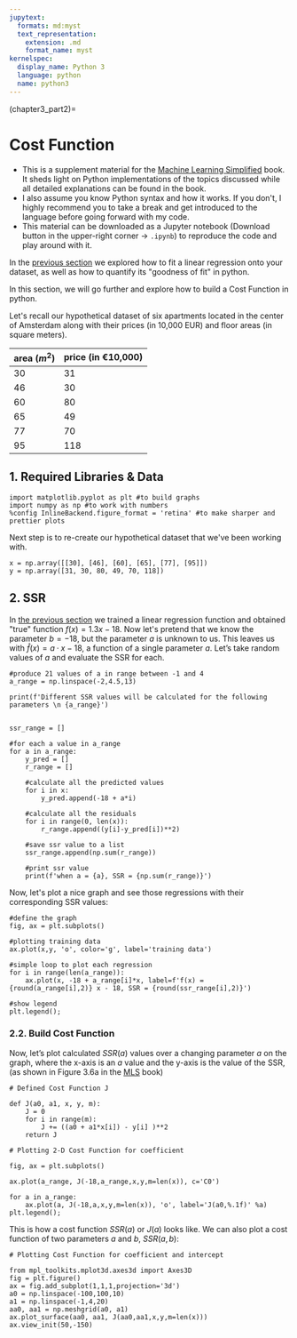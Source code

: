 ```yaml
---
jupytext:
  formats: md:myst
  text_representation:
    extension: .md
    format_name: myst
kernelspec:
  display_name: Python 3
  language: python
  name: python3
---
```


(chapter3_part2)=

# Cost Function

- This is a supplement material for the [Machine Learning Simplified](https://themlsbook.com) book. It sheds light on Python implementations of the topics discussed while all detailed explanations can be found in the book. 
- I also assume you know Python syntax and how it works. If you don't, I highly recommend you to take a break and get introduced to the language before going forward with my code. 
- This material can be downloaded as a Jupyter notebook (Download button in the upper-right corner -> `.ipynb`) to reproduce the code and play around with it. 

In the [previous section](https://code.themlsbook.com/book/chapter3/linear_regression) we explored how to fit a linear regression onto your dataset, as well as how to quantify its "goodness of fit" in python. 

In this section, we will go further and explore how to build a Cost Function in python.

Let's recall our hypothetical dataset of six apartments located in the center of Amsterdam along with their prices (in 10,000 EUR) and floor areas (in square meters).

| area ($m^2$) | price (in €10,000) |
| ----------- | ----------- |
| 30 | 31 | 
| 46 | 30 |
| 60 | 80 |
| 65 | 49 |
| 77 | 70 |
| 95 | 118 |


## 1. Required Libraries & Data


```{code-cell} ipython3
import matplotlib.pyplot as plt #to build graphs
import numpy as np #to work with numbers
%config InlineBackend.figure_format = 'retina' #to make sharper and prettier plots
```

Next step is to re-create our hypothetical dataset that we've been working with.

```{code-cell} ipython3
x = np.array([[30], [46], [60], [65], [77], [95]])
y = np.array([31, 30, 80, 49, 70, 118])
```

## 2. SSR

<!-- ### 2.1. Try out several values for a coefficient $a$ -->

In [the previous section](https://code.themlsbook.com/book/chapter3/linear_regression) we trained a linear regression function and obtained "true" function $f(x) = 1.3x - 18$. Now let's pretend that we know the parameter $b=-18$, but the parameter $a$ is unknown to us. This leaves us with $\hat{f}(x) = a · x − 18$, a function of a single parameter $a$. Let’s take random values of $a$ and evaluate the SSR for each.

```{code-cell} ipython3
#produce 21 values of a in range between -1 and 4
a_range = np.linspace(-2,4.5,13)

print(f'Different SSR values will be calculated for the following parameters \n {a_range}')
```


```{code-cell} ipython3

ssr_range = []

#for each a value in a_range
for a in a_range:
    y_pred = []
    r_range = []

    #calculate all the predicted values
    for i in x:
        y_pred.append(-18 + a*i)

    #calculate all the residuals
    for i in range(0, len(x)):
        r_range.append((y[i]-y_pred[i])**2)

    #save ssr value to a list
    ssr_range.append(np.sum(r_range))

    #print ssr value
    print(f'when a = {a}, SSR = {np.sum(r_range)}')
```




Now, let's plot a nice graph and see those regressions with their corresponding SSR values:

```{code-cell} ipython3
#define the graph
fig, ax = plt.subplots()

#plotting training data
ax.plot(x,y, 'o', color='g', label='training data')

#simple loop to plot each regression
for i in range(len(a_range)):
    ax.plot(x, -18 + a_range[i]*x, label=f'f(x) = {round(a_range[i],2)} x - 18, SSR = {round(ssr_range[i],2)}')

#show legend
plt.legend();
```



### 2.2. Build Cost Function


Now, let’s plot calculated $SSR(a)$ values over a changing parameter $a$ on the graph, where the x-axis is an $a$ value and the y-axis is the value of the SSR, (as shown in Figure 3.6a in the [MLS](https://themlsbook.com) book)


```{code-cell} ipython3
# Defined Cost Function J

def J(a0, a1, x, y, m):
    J = 0
    for i in range(m):
        J += ((a0 + a1*x[i]) - y[i] )**2
    return J
```


```{code-cell} ipython3
# Plotting 2-D Cost Function for coefficient

fig, ax = plt.subplots()

ax.plot(a_range, J(-18,a_range,x,y,m=len(x)), c='C0')

for a in a_range:
    ax.plot(a, J(-18,a,x,y,m=len(x)), 'o', label='J(a0,%.1f)' %a)
plt.legend();
```

This is how a cost function $SSR(a)$ or $J(a)$ looks like. We can also plot a cost function of two parameters $a$ and $b$, $SSR(a,b)$:

```{code-cell} ipython3
# Plotting Cost Function for coefficient and intercept 

from mpl_toolkits.mplot3d.axes3d import Axes3D
fig = plt.figure()
ax = fig.add_subplot(1,1,1,projection='3d')
a0 = np.linspace(-100,100,10)
a1 = np.linspace(-1,4,20)
aa0, aa1 = np.meshgrid(a0, a1)
ax.plot_surface(aa0, aa1, J(aa0,aa1,x,y,m=len(x)))
ax.view_init(50,-150)
```

```{code-cell} ipython3

```